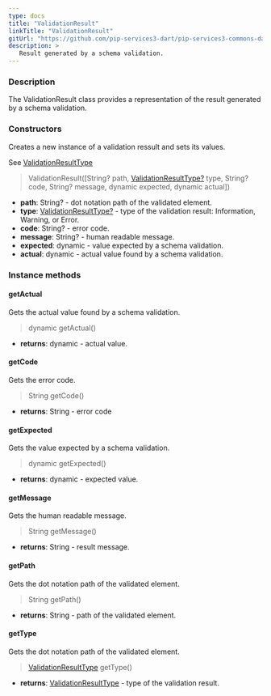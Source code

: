```yaml
---
type: docs
title: "ValidationResult"
linkTitle: "ValidationResult"
gitUrl: "https://github.com/pip-services3-dart/pip-services3-commons-dart"
description: >
   Result generated by a schema validation.
---
```


### Description

The ValidationResult class provides a representation of the result generated by a schema validation. 

### Constructors
Creates a new instance of a validation ressult and sets its values.

See [ValidationResultType](../validation_result_type)

> ValidationResult([String? path, [ValidationResultType?](../validation_result_type) type, String? code, String? message, dynamic expected, dynamic actual])

- **path**: String? - dot notation path of the validated element.
- **type**: [ValidationResultType?](../validation_result_type) - type of the validation result: Information, Warning, or Error.
- **code**: String? - error code.
- **message**: String? - human readable message.
- **expected**: dynamic - value expected by a schema validation.
- **actual**: dynamic - actual value found by a schema validation.


### Instance methods

#### getActual
Gets the actual value found by a schema validation.

> dynamic getActual()

- **returns**: dynamic - actual value.


#### getCode
Gets the error code.

> String getCode()

- **returns**: String - error code


#### getExpected
Gets the value expected by a schema validation.

> dynamic getExpected()

- **returns**: dynamic - expected value.


#### getMessage
Gets the human readable message.

> String getMessage()

- **returns**: String - result message.


#### getPath
Gets the dot notation path of the validated element.

> String getPath()

- **returns**: String - path of the validated element.


#### getType
Gets the dot notation path of the validated element.

> [ValidationResultType](../validation_result_type) getType()

- **returns**: [ValidationResultType](../validation_result_type) - type of the validation result.
